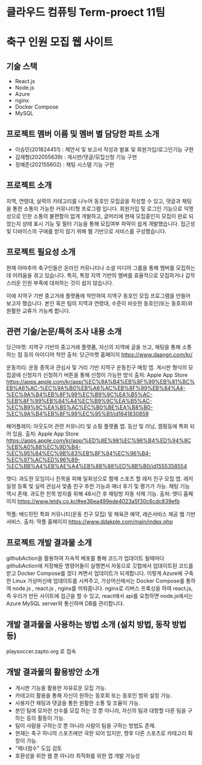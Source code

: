 # 클라우드 컴퓨팅 Term-proect 11팀

# 축구 인원 모집 웹 사이트

## 기술 스택
- React.js
- Node.js
- Azure
- nginx
- Docker Compose
- MySQL
  
## 프로젝트 멤버 이름 및 멤버 별 담당한 파트 소개
- 이승민(201824451) : 제안서 및 보고서 작성과 발표 및 회원가입/로그인기능 구현
- 김재형(202055639) : 게시판/댓글/모집신청 기능 구현 
- 정예준(202155602) : 채팅 시스템 기능 구현
  
## 프로젝트 소개 
지역, 연령대, 실력의 카테고리를 나누어 동호인 모집글을 작성할 수 있고, 댓글과 채팅을 통한 소통이 가능한 커뮤니티형 프로그램 입니다.
회원가입 및 로그인 기능으로 익명성으로 인한 소통의 불편함이 없게 개발하고,
글머리에 현재 모집중인지 모집이 완료 되었는지 상태 표시 기능 및 필터 기능을 통해 모집여부 파악이 쉽게 개발했습니다.
접근성 및 디바이스의 구애를 받지 않기 위해 웹 기반으로 서비스를 구성했습니다.

## 프로젝트 필요성 소개
현재 아마추어 축구인들은 온라인 커뮤니티나 소셜 미디어 그룹을 통해 멤버를 모집하는 데 어려움을 겪고 있습니다. 특히, 특정 지역 기반의 멤버를 효율적으로 모집하거나 갑작스러운 인원 부족에 대처하는 것이 쉽지 않습니다.

이에 지역구 기반 중고거래 플랫폼에 착안하여 지역구 동호인 모집 프로그램을 만들어 보고자 했습니다.
본인 혹은 팀의 지역과 연령대, 수준이 비슷한 동호인(또는 동호회)와 원활한 교류가 가능케 합니다.

## 관련 기술/논문/특허 조사 내용 소개
당근마켓: 지역구 기반의 중고거래 플랫폼, 자신의 지역에 글을 쓰고, 채팅을 통해 소통하는 점 등의 아이디어 착안
출처: 당근마켓 홈페이지 https://www.daangn.com/kr/

운동끼리: 운동 종목과 관심사 및 거리 기반 지역구 운동친구 매칭 앱. 게시판 형식의 모집글에 신청자가 신청하기 버튼을 통해 신청이 가능한 방식
출처: Apple App Store https://apps.apple.com/kr/app/%EC%9A%B4%EB%8F%99%EB%81%BC%EB%A6%AC-%EC%9A%B0%EB%A6%AC%EB%8F%99%EB%84%A4-%EC%9A%B4%EB%8F%99%EC%B9%9C%EA%B5%AC-%EB%8F%99%EB%84%A4%EC%B9%9C%EA%B5%AC-%EC%B9%9C%EA%B5%AC%EC%B0%BE%EA%B8%B0-%EC%9A%B4%EB%8F%99%EC%95%B1/id1641830859

페어플레이: 아웃도어 관련 커뮤니티 및 쇼핑 플랫폼 앱. 등산 및 러닝, 캠핑등에 특화 되어 있음.
출처: Apple App Store
https://apps.apple.com/kr/app/%ED%8E%98%EC%96%B4%ED%94%8C%EB%A0%88%EC%9D%B4-%EC%95%84%EC%9B%83%EB%8F%84%EC%96%B4-%EC%97%AC%ED%96%89-%EC%BB%A4%EB%AE%A4%EB%8B%88%ED%8B%B0/id1555358554

렛디: 과도한 모임이나 친목을 피해 일회성으로 함께 스포츠 할 레저 친구 모집 앱. 레저일정 등록 및 실력 관심사 맞춤 친구 추천 기능과 매너 후기 및 평가가 가능. 채팅 기능 역시 존재. 과도한 친목 방지를 위해 48시간 후 채팅방 자동 삭제 기능.
출처: 렛디 홈페이지
https://www.letdy.co.kr/#ee36ea499ede4023a5f30c6cdc839efb

딱플: 배드민턴 특화 커뮤니티(운동 친구 모집) 및 체육관 예약, 레슨서비스 제공 웹 기반 서비스.
출처: 딱플 홈페이지
https://www.ddakple.com/main/index.php

## 프로젝트 개발 결과물 소개
githubAction을 활용하여 지속적 배포를 통해 코드가 업데이트 될때마다 githubAction에 저장해둔 명령어들이 실행면서 자동으로 깃헙에서 업데이트된 코드를 받고 Docker Compose를 껐다 켜면서 업데이트가 되게합니다. 이렇게 Azure에 구축한 Linux 가상머신에 업데이트를 시켜주고, 가상머신에서는 Docker Compose를 통하여 node.js , react.js , nginx를 띄워줍니다. nginx로 리버스 프록싱을 하여 react.js, 즉 우리가 만든 사이트에 접근을 할 수 있고, react에서 api를 요청하면 node.js에서는 Azure MySQL server와 통신하며 DB를 관리합니다.

## 개발 결과물을 사용하는 방법 소개 (설치 방법, 동작 방법 등)
 playsoccer.zapto.org 로 접속

## 개발 결과물의 활용방안 소개
- 게시판 기능을 활용한 자유로운 모집 가능.
- 카테고리 활용을 통해 자신이 원하는 동호회 또는 동호인 범위 설정 가능.
- 사용자간 채팅과 댓글을 통한 원활한 소통 및 조율이 가능.
- 본인 팀에 모자란 선수를 모집 하는 것 뿐 아니라, 자신의 팀과 대항할 다른 팀을 구하는 등의 활동이 가능.
- 팀이 사람을 구하는것 뿐 아니라 사람이 팀을 구하는 방법도 존재.
- 현재는 축구 하나의 스포츠에만 국한 되어 있지만, 향후 다른 스포츠로 카테고리 확장이 가능.
- "매너점수" 도입 검토
- 호환성을 위한 웹 뿐 아니라 최적화를 위한 앱 개발 가능성
